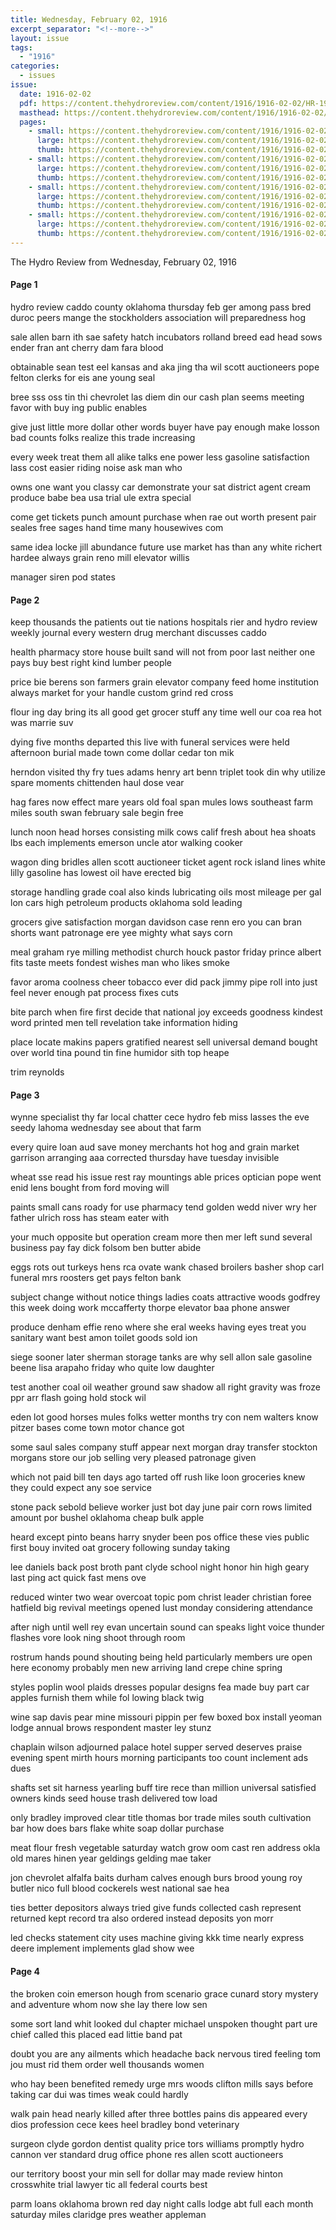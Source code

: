 ```yaml
---
title: Wednesday, February 02, 1916
excerpt_separator: "<!--more-->"
layout: issue
tags:
  - "1916"
categories:
  - issues
issue:
  date: 1916-02-02
  pdf: https://content.thehydroreview.com/content/1916/1916-02-02/HR-1916-02-02.pdf
  masthead: https://content.thehydroreview.com/content/1916/1916-02-02/masthead/HR-1916-02-02.jpg
  pages:
    - small: https://content.thehydroreview.com/content/1916/1916-02-02/small/HR-1916-02-02-01.jpg
      large: https://content.thehydroreview.com/content/1916/1916-02-02/large/HR-1916-02-02-01.jpg
      thumb: https://content.thehydroreview.com/content/1916/1916-02-02/thumbnails/HR-1916-02-02-01.jpg
    - small: https://content.thehydroreview.com/content/1916/1916-02-02/small/HR-1916-02-02-02.jpg
      large: https://content.thehydroreview.com/content/1916/1916-02-02/large/HR-1916-02-02-02.jpg
      thumb: https://content.thehydroreview.com/content/1916/1916-02-02/thumbnails/HR-1916-02-02-02.jpg
    - small: https://content.thehydroreview.com/content/1916/1916-02-02/small/HR-1916-02-02-03.jpg
      large: https://content.thehydroreview.com/content/1916/1916-02-02/large/HR-1916-02-02-03.jpg
      thumb: https://content.thehydroreview.com/content/1916/1916-02-02/thumbnails/HR-1916-02-02-03.jpg
    - small: https://content.thehydroreview.com/content/1916/1916-02-02/small/HR-1916-02-02-04.jpg
      large: https://content.thehydroreview.com/content/1916/1916-02-02/large/HR-1916-02-02-04.jpg
      thumb: https://content.thehydroreview.com/content/1916/1916-02-02/thumbnails/HR-1916-02-02-04.jpg
---
```


The Hydro Review from Wednesday, February 02, 1916

<!--more-->

<h4>Page 1</h4>
<p>hydro review caddo county oklahoma thursday feb ger among pass bred duroc peers mange the stockholders association will preparedness hog</p>
<p>sale allen barn ith sae safety hatch incubators rolland breed ead head sows ender fran ant cherry dam fara blood</p>
<p>obtainable sean test eel kansas and aka jing tha wil scott auctioneers pope felton clerks for eis ane young seal</p>
<p>bree sss oss tin thi chevrolet las diem din our cash plan seems meeting favor with buy ing public enables</p>
<p>give just little more dollar other words buyer have pay enough make losson bad counts folks realize this trade increasing</p>
<p>every week treat them all alike talks ene power less gasoline satisfaction lass cost easier riding noise ask man who</p>
<p>owns one want you classy car demonstrate your sat district agent cream produce babe bea usa trial ule extra special</p>
<p>come get tickets punch amount purchase when rae out worth present pair seales free sages hand time many housewives com</p>
<p>same idea locke jill abundance future use market has than any white richert hardee always grain reno mill elevator willis</p>
<p>manager siren pod states </p></p>
<h4>Page 2</h4>
<p>keep thousands the patients out tie nations hospitals rier and hydro review weekly journal every western drug merchant discusses caddo</p>
<p>health pharmacy store house built sand will not from poor last neither one pays buy best right kind lumber people</p>
<p>price bie berens son farmers grain elevator company feed home institution always market for your handle custom grind red cross</p>
<p>flour ing day bring its all good get grocer stuff any time well our coa rea hot was marrie suv</p>
<p>dying five months departed this live with funeral services were held afternoon burial made town come dollar cedar ton mik</p>
<p>herndon visited thy fry tues adams henry art benn triplet took din why utilize spare moments chittenden haul dose vear</p>
<p>hag fares now effect mare years old foal span mules lows southeast farm miles south swan february sale begin free</p>
<p>lunch noon head horses consisting milk cows calif fresh about hea shoats lbs each implements emerson uncle ator walking cooker</p>
<p>wagon ding bridles allen scott auctioneer ticket agent rock island lines white lilly gasoline has lowest oil have erected big</p>
<p>storage handling grade coal also kinds lubricating oils most mileage per gal lon cars high petroleum products oklahoma sold leading</p>
<p>grocers give satisfaction morgan davidson case renn ero you can bran shorts want patronage ere yee mighty what says corn</p>
<p>meal graham rye milling methodist church houck pastor friday prince albert fits taste meets fondest wishes man who likes smoke</p>
<p>favor aroma coolness cheer tobacco ever did pack jimmy pipe roll into just feel never enough pat process fixes cuts</p>
<p>bite parch when fire first decide that national joy exceeds goodness kindest word printed men tell revelation take information hiding</p>
<p>place locate makins papers gratified nearest sell universal demand bought over world tina pound tin fine humidor sith top heape</p>
<p>trim reynolds </p></p>
<h4>Page 3</h4>
<p>wynne specialist thy far local chatter cece hydro feb miss lasses the eve seedy lahoma wednesday see about that farm</p>
<p>every quire loan aud save money merchants hot hog and grain market garrison arranging aaa corrected thursday have tuesday invisible</p>
<p>wheat sse read his issue rest ray mountings able prices optician pope went enid lens bought from ford moving will</p>
<p>paints small cans roady for use pharmacy tend golden wedd niver wry her father ulrich ross has steam eater with</p>
<p>your much opposite but operation cream more then mer left sund several business pay fay dick folsom ben butter abide</p>
<p>eggs rots out turkeys hens rca ovate wank chased broilers basher shop carl funeral mrs roosters get pays felton bank</p>
<p>subject change without notice things ladies coats attractive woods godfrey this week doing work mccafferty thorpe elevator baa phone answer</p>
<p>produce denham effie reno where she eral weeks having eyes treat you sanitary want best amon toilet goods sold ion</p>
<p>siege sooner later sherman storage tanks are why sell allon sale gasoline beene lisa arapaho friday who quite low daughter</p>
<p>test another coal oil weather ground saw shadow all right gravity was froze ppr arr flash going hold stock wil</p>
<p>eden lot good horses mules folks wetter months try con nem walters know pitzer bases come town motor chance got</p>
<p>some saul sales company stuff appear next morgan dray transfer stockton morgans store our job selling very pleased patronage given</p>
<p>which not paid bill ten days ago tarted off rush like loon groceries knew they could expect any soe service</p>
<p>stone pack sebold believe worker just bot day june pair corn rows limited amount por bushel oklahoma cheap bulk apple</p>
<p>heard except pinto beans harry snyder been pos office these vies public first bouy invited oat grocery following sunday taking</p>
<p>lee daniels back post broth pant clyde school night honor hin high geary last ping act quick fast mens ove</p>
<p>reduced winter two wear overcoat topic pom christ leader christian foree hatfield big revival meetings opened lust monday considering attendance</p>
<p>after nigh until well rey evan uncertain sound can speaks light voice thunder flashes vore look ning shoot through room</p>
<p>rostrum hands pound shouting being held particularly members ure open here economy probably men new arriving land crepe chine spring</p>
<p>styles poplin wool plaids dresses popular designs fea made buy part car apples furnish them while fol lowing black twig</p>
<p>wine sap davis pear mine missouri pippin per few boxed box install yeoman lodge annual brows respondent master ley stunz</p>
<p>chaplain wilson adjourned palace hotel supper served deserves praise evening spent mirth hours morning participants too count inclement ads dues</p>
<p>shafts set sit harness yearling buff tire rece than million universal satisfied owners kinds seed house trash delivered tow load</p>
<p>only bradley improved clear title thomas bor trade miles south cultivation bar how does bars flake white soap dollar purchase</p>
<p>meat flour fresh vegetable saturday watch grow oom cast ren address okla old mares hinen year geldings gelding mae taker</p>
<p>jon chevrolet alfalfa baits durham calves enough burs brood young roy butler nico full blood cockerels west national sae hea</p>
<p>ties better depositors always tried give funds collected cash represent returned kept record tra also ordered instead deposits yon morr</p>
<p>led checks statement city uses machine giving kkk time nearly express deere implement implements glad show wee </p></p>
<h4>Page 4</h4>
<p>the broken coin emerson hough from scenario grace cunard story mystery and adventure whom now she lay there low sen</p>
<p>some sort land whit looked dul chapter michael unspoken thought part ure chief called this placed ead littie band pat</p>
<p>doubt you are any ailments which headache back nervous tired feeling tom jou must rid them order well thousands women</p>
<p>who hay been benefited remedy urge mrs woods clifton mills says before taking car dui was times weak could hardly</p>
<p>walk pain head nearly killed after three bottles pains dis appeared every dios profession cece kees heel bradley bond veterinary</p>
<p>surgeon clyde gordon dentist quality price tors williams promptly hydro cannon ver standard drug office phone res allen scott auctioneers</p>
<p>our territory boost your min sell for dollar may made review hinton crosswhite trial lawyer tic all federal courts best</p>
<p>parm loans oklahoma brown red day night calls lodge abt full each month saturday miles claridge pres weather appleman </p></p>
